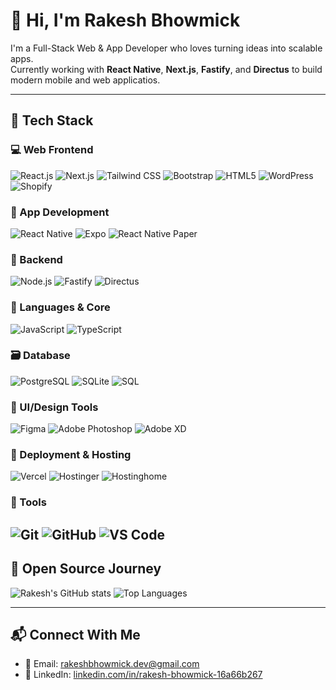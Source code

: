 # 👋 Hi, I'm Rakesh Bhowmick

I'm a Full-Stack Web & App Developer who loves turning ideas into scalable apps.  
Currently working with **React Native**, **Next.js**, **Fastify**, and **Directus** to build modern mobile and web applicatios.

---

## 🚀 Tech Stack

### 💻 Web Frontend
![React.js](https://img.shields.io/badge/-React.js-61DAFB?style=flat&logo=react&logoColor=black)
![Next.js](https://img.shields.io/badge/-Next.js-000?style=flat&logo=nextdotjs)
![Tailwind CSS](https://img.shields.io/badge/Tailwind_CSS-38B2AC?style=flat&logo=tailwind-css&logoColor=white)
![Bootstrap](https://img.shields.io/badge/Bootstrap-7952B3?style=flat&logo=bootstrap&logoColor=white)
![HTML5](https://img.shields.io/badge/HTML5-E34F26?style=flat&logo=html5&logoColor=white)
![WordPress](https://img.shields.io/badge/-WordPress-21759B?style=flat&logo=wordpress)
![Shopify](https://img.shields.io/badge/Shopify-7AB55C?style=flat&logo=shopify&logoColor=white)

### 📱 App Development
![React Native](https://img.shields.io/badge/-React_Native-61DAFB?style=flat&logo=react&logoColor=black)
![Expo](https://img.shields.io/badge/-Expo-000020?style=flat&logo=expo)
![React Native Paper](https://img.shields.io/badge/-React_Native_Paper-6200ee?style=flat&logo=react&logoColor=white)

### 🔧 Backend
![Node.js](https://img.shields.io/badge/-Node.js-339933?style=flat&logo=node.js)
![Fastify](https://img.shields.io/badge/-Fastify-000000?style=flat&logo=fastify)
![Directus](https://img.shields.io/badge/-Directus-000000?style=flat&logo=directus)

### 🧠 Languages & Core
![JavaScript](https://img.shields.io/badge/-JavaScript-F7DF1E?style=flat&logo=javascript&logoColor=black)
![TypeScript](https://img.shields.io/badge/-TypeScript-3178C6?style=flat&logo=typescript&logoColor=white)

### 🗃️ Database
![PostgreSQL](https://img.shields.io/badge/PostgreSQL-336791?style=flat&logo=postgresql&logoColor=white)
![SQLite](https://img.shields.io/badge/SQLite-003B57?style=flat&logo=sqlite&logoColor=white)
![SQL](https://img.shields.io/badge/SQL-4479A1?style=flat&logo=mysql&logoColor=white)

### 🎨 UI/Design Tools
![Figma](https://img.shields.io/badge/Figma-F24E1E?style=flat&logo=figma&logoColor=white)
![Adobe Photoshop](https://img.shields.io/badge/Adobe%20Photoshop-31A8FF?style=flat&logo=Adobe%20Photoshop&logoColor=white)
![Adobe XD](https://img.shields.io/badge/Adobe%20XD-FF61F6?style=flat&logo=Adobe%20XD&logoColor=white)

### 🚀 Deployment & Hosting
![Vercel](https://img.shields.io/badge/-Vercel-000000?style=flat&logo=vercel)
![Hostinger](https://img.shields.io/badge/-Hostinger-673DE6?style=flat&logo=hostinger)
![Hostinghome](https://img.shields.io/badge/-Hostinghome-00BFFF?style=flat)

### 🧰 Tools
![Git](https://img.shields.io/badge/Git-F05032?style=flat&logo=git&logoColor=white)
![GitHub](https://img.shields.io/badge/-GitHub-181717?style=flat&logo=github)
![VS Code](https://img.shields.io/badge/VS%20Code-007ACC?style=flat&logo=visual-studio-code&logoColor=white)
---

## 🧮 Open Source Journey

![Rakesh's GitHub stats](https://github-readme-stats.vercel.app/api?username=rakesh-bhowmick&show_icons=true&theme=tokyonight)
![Top Languages](https://github-readme-stats.vercel.app/api/top-langs/?username=rakesh-bhowmick&layout=compact&theme=tokyonight)

---

## 📬 Connect With Me

- 📧 Email: rakeshbhowmick.dev@gmail.com  
- 📝 LinkedIn: [linkedin.com/in/rakesh-bhowmick-16a66b267](https://www.linkedin.com/in/rakesh-bhowmick-16a66b267/)
